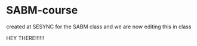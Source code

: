 # SABM-course
created at SESYNC for the SABM class
and we are now editing this in class

HEY THERE!!!!!!
